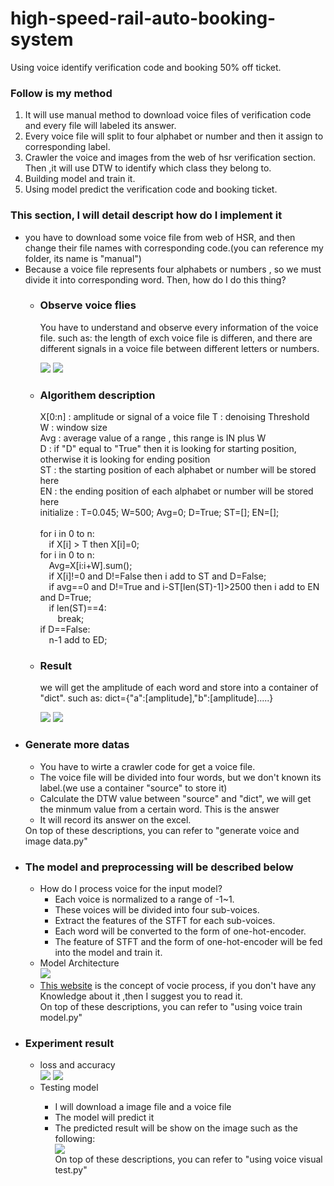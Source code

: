 # high-speed-rail-auto-booking-system
Using voice identify verification code and booking 50% off ticket.
<h3>Follow is my method</h3>
<ol>
  <li> It will use manual method to download voice files of verification code and every file will labeled its answer.<br/>
  <li> Every voice file will split to four alphabet or number and then it assign to corresponding label.</li>
  <li> Crawler the voice and images from the web of hsr verification section. Then ,it will use DTW to identify which class they belong to.</li>
  <li> Building model and train it.</li>
  <li> Using model predict the verification code and booking ticket.</li>
</ol>


<h3>This section, I will detail descript how do I implement it</h3>
<ul>
  <li>you have to download some voice file from web of HSR, and then change their file names with corresponding code.(you can reference my folder, its name is "manual")</li>
  <li>
    Because a voice file represents four alphabets or numbers , so we must divide it into corresponding word. Then, how do I do this thing?
    <ul>
      <li>
        <h3>Observe voice flies</h3>
        <p>
        You have to understand and observe every information of the voice file. such as: the length of exch voice file is differen, and there are different signals in a voice file between different letters or numbers.</p>
      <img src="https://user-images.githubusercontent.com/103729404/163662997-bc1701a7-7638-4bfb-b0d8-ce43cc48d5f4.png"/>
      <img src="https://user-images.githubusercontent.com/103729404/163663013-6e14c9a0-fb7c-4c93-a524-b26f147b1b44.png"/>
      </li>
      <li>
        <h3>Algorithem description</h3>
          <p>
          X[0:n] : amplitude or signal of a voice file
          T : denoising Threshold <br/>
          W : window size <br/>
          Avg : average value of a range , this range is IN plus W <br/>
          D : if "D" equal to "True" then it is looking for starting position, otherwise it is looking for ending position<br/>
          ST : the starting position of each alphabet or number will be stored here<br/>
          EN : the ending position of each alphabet or number will be stored here<br/> 
          initialize : T=0.045; W=500; Avg=0; D=True; ST=[]; EN=[]; <br/> <br/>
          for i in 0 to n: <br/>
              &emsp;if X[i] > T then X[i]=0;<br/>
          for i in 0 to n: <br/>
              &emsp;Avg=X[i:i+W].sum(); <br/>
              &emsp;if X[i]!=0 and D!=False then i add to ST and D=False; <br/>
              &emsp;if avg==0 and D!=True and i-ST[len(ST)-1]>2500 then i add to EN and D=True; <br/>
              &emsp;if len(ST)==4: <br/>
                  &emsp;&emsp;break; <br/>
          if D==False: <br/>
             &emsp;n-1 add to ED; <br/>
           </p>
      </li>
      <li>
        <h3>Result</h3>
        <p>we will get the amplitude of each word and store into a container of "dict". such as: dict={"a":[amplitude],"b":[amplitude].....}</p>
        <img src="https://user-images.githubusercontent.com/103729404/163675589-eedea64e-77f5-49f6-be02-d1b458532b21.png"/>
        <img src="https://user-images.githubusercontent.com/103729404/163675596-5790b60c-0c2e-4ff4-98c1-52e33e948cf2.png"/>
      </li>
    </ul>
  </li>
  <li>
    <h3>Generate more datas</h3>
    <ul>
      <li>You have to wirte a crawler code for get a voice file.</li>
      <li>The voice file will be divided into four words, but we don't known its label.(we use a container "source" to store it)</li>
      <li>Calculate the DTW value between "source" and "dict", we will get the minmum value from a certain word. This is the answer</li>
      <li>It will record its answer on the excel.</li>
    </ul>
    On top of these descriptions, you can refer to "generate voice and image data.py"
  </li>
  <li>
    <h3>The model and preprocessing will be described below</h3>
    <ul>
      <li>
          How do I process voice for the input model?<br/>
          <ul>
          <li>Each voice is normalized to a range of -1~1.</li>
          <li>These voices will be divided into four sub-voices.</li>
          <li>Extract the features of the STFT for each sub-voices.</li>
          <li>Each word will be converted to the form of one-hot-encoder.</li>
          <li>The feature of STFT and the form of one-hot-encoder will be fed into the model and train it.</li>
          </ul>
      </li>
      <li>
          Model Architecture<br/>
          <img src="https://user-images.githubusercontent.com/103729404/163765459-87ad0b59-8257-4e64-83eb-853bcf693366.png"/>
      </li>
      <li><a href="https://www.bilibili.com/video/BV1f3411C7kb/?spm_id_from=333.788.recommend_more_video.4">This website</a> is the concept of vocie process, if you don't have any Knowledge about it ,then I suggest you to read it.</li>
      On top of these descriptions, you can refer to "using voice train model.py"
    </ul>
  </li>
  <li>
    <h3>Experiment result</h3>
    <ul>
      <li>loss and accuracy</li>
      <img src="https://user-images.githubusercontent.com/103729404/163767551-2b651f64-2f8f-416f-9ac3-845a4b1431d7.png"/>
      <img src="https://user-images.githubusercontent.com/103729404/163767573-cc2b70a9-39a9-4871-95a8-1dc82262dcb5.png"/>
      <li>Testing model</li>
        <ul>
          <li>I will download a image file  and a voice file</li>
          <li>The model will predict it</li>
          <li>The predicted result will be show on the image such as the following:</li>
          <img src="https://user-images.githubusercontent.com/103729404/163789410-629631e9-1cf6-49b5-9b13-1101f85c4282.png"/> </br>
          On top of these descriptions, you can refer to "using voice visual test.py"
        </ul>
    </ul>
  </li>
</ul>

